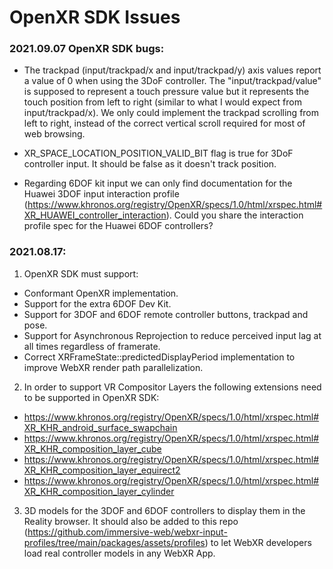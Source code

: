 # OpenXR SDK Issues


### 2021.09.07 OpenXR SDK bugs:

- The trackpad (input/trackpad/x and input/trackpad/y) axis values report a value of 0 when using the 3DoF controller.  The "input/trackpad/value" is supposed to represent a touch pressure value but it represents the touch position from left to right (similar to what I would expect from input/trackpad/x). We only could implement the trackpad scrolling from left to right, instead of the correct vertical scroll required for most of web browsing.

- XR_SPACE_LOCATION_POSITION_VALID_BIT flag is true for 3DoF controller input. It should be false as it doesn't track position.

- Regarding 6DOF kit input we can only find documentation for the Huawei 3DOF input interaction profile (https://www.khronos.org/registry/OpenXR/specs/1.0/html/xrspec.html#XR_HUAWEI_controller_interaction). Could you share the interaction profile spec for the Huawei 6DOF controllers?



### 2021.08.17:

1. OpenXR SDK must support:
- Conformant OpenXR implementation.
- Support for the extra 6DOF Dev Kit.
- Support for 3DOF and 6DOF remote controller buttons, trackpad and pose.
- Support for Asynchronous Reprojection to reduce perceived input lag at all times regardless of framerate.
- Correct XRFrameState::predictedDisplayPeriod implementation to improve WebXR render path parallelization.

2. In order to support VR Compositor Layers the following extensions need to be supported in OpenXR SDK:
- https://www.khronos.org/registry/OpenXR/specs/1.0/html/xrspec.html#XR_KHR_android_surface_swapchain
- https://www.khronos.org/registry/OpenXR/specs/1.0/html/xrspec.html#XR_KHR_composition_layer_cube
- https://www.khronos.org/registry/OpenXR/specs/1.0/html/xrspec.html#XR_KHR_composition_layer_equirect2
- https://www.khronos.org/registry/OpenXR/specs/1.0/html/xrspec.html#XR_KHR_composition_layer_cylinder

3. 3D models for the 3DOF and 6DOF controllers to display them in the Reality browser. It should also be added to this repo (https://github.com/immersive-web/webxr-input-profiles/tree/main/packages/assets/profiles) to let WebXR developers load real controller models in any WebXR App.